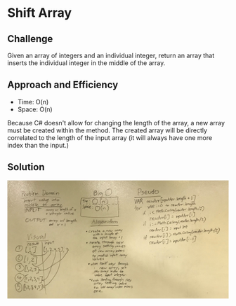 # Shift Array

## Challenge

Given an array of integers and an individual integer, return an array that inserts the individual integer in the middle of the array.

## Approach and Efficiency

* Time: O(n)
* Space: O(n)

Because C# doesn't allow for changing the length of the array, a new array must be created within the method. The created array will be directly correlated to the length of the input array (it will always have one more index than the input.)

## Solution

![alt text](../../assets/array_shift.jpg "Shift Array Solution")
